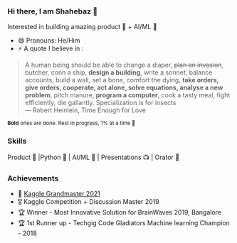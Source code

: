 ### Hi there, I am Shahebaz 👋

Interested in building amazing product 🚀 + AI/ML 🤖

- 😄 Pronouns: He/Him
- ⚡ A quote I believe in : 

> A human being should be able to change a diaper, ~~plan an invasion~~, butcher, conn a ship, **design a building**, write a sonnet, balance accounts, build a wall, set a bone, comfort the dying, **take orders, give orders, cooperate, act alone, solve equations, analyse a new problem**, pitch manure, **program a computer**, cook a tasty meal, fight efficiently, die gallantly. 
> Specialization is for insects  <br>  — Robert Heinlein, Time Enough for Love

<sub> **Bold** ones are done. Rest in progress, 1% at a time 🌋 </sub>

### Skills
Product 🚀 |Python 🐍 | AI/ML 🤖 | Presentations 📺 | Orator 🕺

### Achievements
- 🏅 [Kaggle Grandmaster 2021](https://kaggle.com/shaz13) 
- 🎖 Kaggle Competition + Discussion Master 2019
- 🏆 Winner - Most Innovative Solution for BrainWaves 2019, Bangalore
- 🏆 1st Runner up - Techgig Code Gladiators Machine learning Champion - 2018

